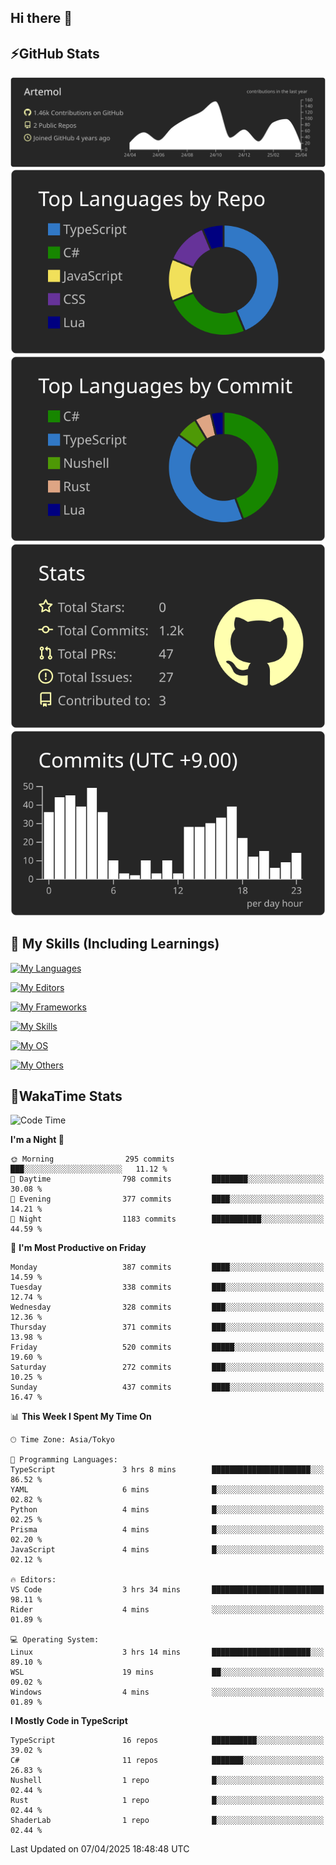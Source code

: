 ## Hi there 👋
<!--
**Artemol/Artemol** is a ✨ _special_ ✨ repository because its `README.md` (this file) appears on your GitHub profile.

Here are some ideas to get you started:

- 🔭 I’m currently working on ...
- 🌱 I’m currently learning ...
- 👯 I’m looking to collaborate on ...
- 🤔 I’m looking for help with ...
- 💬 Ask me about ...
- 📫 How to reach me: ...
- 😄 Pronouns: ...
- ⚡ Fun fact: ...
-->

## ⚡GitHub Stats
[![](https://raw.githubusercontent.com/Artemol/Artemol/main/profile-summary-card-output/apprentice/0-profile-details.svg)](https://github.com/vn7n24fzkq/github-profile-summary-cards)
[![](https://raw.githubusercontent.com/Artemol/Artemol/main/profile-summary-card-output/apprentice/1-repos-per-language.svg)](https://github.com/vn7n24fzkq/github-profile-summary-cards) [![](https://raw.githubusercontent.com/Artemol/Artemol/main/profile-summary-card-output/apprentice/2-most-commit-language.svg)](https://github.com/vn7n24fzkq/github-profile-summary-cards)
[![](https://raw.githubusercontent.com/Artemol/Artemol/main/profile-summary-card-output/apprentice/3-stats.svg)](https://github.com/vn7n24fzkq/github-profile-summary-cards) [![](https://raw.githubusercontent.com/Artemol/Artemol/main/profile-summary-card-output/apprentice/4-productive-time.svg)](https://github.com/vn7n24fzkq/github-profile-summary-cards)

## 🌱 My Skills (Including Learnings)

<!--
### Languages
-->
[![My Languages](https://skillicons.dev/icons?i=ts,py,cs,dotnet,rust,go,c,matlab,css)](https://skillicons.dev)

<!--
### Editors
-->
[![My Editors](https://skillicons.dev/icons?i=vscode,neovim,vim,visualstudio,idea)](https://skillicons.dev)

<!--
### Frameworks
-->
[![My Frameworks](https://skillicons.dev/icons?i=react,nestjs,vite,tailwind,tauri,electron,remix,nextjs,fastapi)](https://skillicons.dev)

<!--
### Tools
-->
[![My Skills](https://skillicons.dev/icons?i=git,nodejs,docker,unity,postman,bun,discord,cloudflare,bash,prometheus,grafana,obsidian)](https://skillicons.dev)

<!--
### OS
-->
[![My OS](https://skillicons.dev/icons?i=windows,ubuntu)](https://skillicons.dev)

<!--
### Others
-->
[![My Others](https://skillicons.dev/icons?i=github,raspberrypi,gcp)](https://skillicons.dev)

## 💬WakaTime Stats
<!--START_SECTION:waka-->
![Code Time](http://img.shields.io/badge/Code%20Time-512%20hrs%2049%20mins-blue)

**I'm a Night 🦉** 

```text
🌞 Morning                295 commits         ███░░░░░░░░░░░░░░░░░░░░░░   11.12 % 
🌆 Daytime                798 commits         ████████░░░░░░░░░░░░░░░░░   30.08 % 
🌃 Evening                377 commits         ████░░░░░░░░░░░░░░░░░░░░░   14.21 % 
🌙 Night                  1183 commits        ███████████░░░░░░░░░░░░░░   44.59 % 
```
📅 **I'm Most Productive on Friday** 

```text
Monday                   387 commits         ████░░░░░░░░░░░░░░░░░░░░░   14.59 % 
Tuesday                  338 commits         ███░░░░░░░░░░░░░░░░░░░░░░   12.74 % 
Wednesday                328 commits         ███░░░░░░░░░░░░░░░░░░░░░░   12.36 % 
Thursday                 371 commits         ███░░░░░░░░░░░░░░░░░░░░░░   13.98 % 
Friday                   520 commits         █████░░░░░░░░░░░░░░░░░░░░   19.60 % 
Saturday                 272 commits         ███░░░░░░░░░░░░░░░░░░░░░░   10.25 % 
Sunday                   437 commits         ████░░░░░░░░░░░░░░░░░░░░░   16.47 % 
```


📊 **This Week I Spent My Time On** 

```text
🕑︎ Time Zone: Asia/Tokyo

💬 Programming Languages: 
TypeScript               3 hrs 8 mins        ██████████████████████░░░   86.52 % 
YAML                     6 mins              █░░░░░░░░░░░░░░░░░░░░░░░░   02.82 % 
Python                   4 mins              █░░░░░░░░░░░░░░░░░░░░░░░░   02.25 % 
Prisma                   4 mins              █░░░░░░░░░░░░░░░░░░░░░░░░   02.20 % 
JavaScript               4 mins              █░░░░░░░░░░░░░░░░░░░░░░░░   02.12 % 

🔥 Editors: 
VS Code                  3 hrs 34 mins       █████████████████████████   98.11 % 
Rider                    4 mins              ░░░░░░░░░░░░░░░░░░░░░░░░░   01.89 % 

💻 Operating System: 
Linux                    3 hrs 14 mins       ██████████████████████░░░   89.10 % 
WSL                      19 mins             ██░░░░░░░░░░░░░░░░░░░░░░░   09.02 % 
Windows                  4 mins              ░░░░░░░░░░░░░░░░░░░░░░░░░   01.89 % 
```

**I Mostly Code in TypeScript** 

```text
TypeScript               16 repos            ██████████░░░░░░░░░░░░░░░   39.02 % 
C#                       11 repos            ███████░░░░░░░░░░░░░░░░░░   26.83 % 
Nushell                  1 repo              █░░░░░░░░░░░░░░░░░░░░░░░░   02.44 % 
Rust                     1 repo              █░░░░░░░░░░░░░░░░░░░░░░░░   02.44 % 
ShaderLab                1 repo              █░░░░░░░░░░░░░░░░░░░░░░░░   02.44 % 
```




 Last Updated on 07/04/2025 18:48:48 UTC
<!--END_SECTION:waka-->
